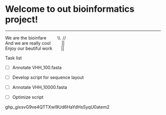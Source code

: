# Welcome to out bioinformatics project!
***

We are the bioinfare &emsp; &emsp;\\\ &nbsp;// <br />
And we are really cool &emsp; &emsp;||   <br />
Enjoy our beutiful work &emsp; &ensp;||


Task list

- [ ] Annotate VHH_100.fasta
- [ ] Develop script for sequence layout
- [ ] Annotate VHH_10000.fasta
- [ ] Optimize script


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
